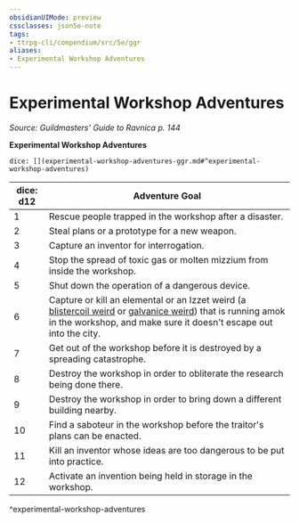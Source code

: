 ```yaml
---
obsidianUIMode: preview
cssclasses: json5e-note
tags:
- ttrpg-cli/compendium/src/5e/ggr
aliases:
- Experimental Workshop Adventures
---
```

# Experimental Workshop Adventures
*Source: Guildmasters' Guide to Ravnica p. 144* 

**Experimental Workshop Adventures**

`dice: [](experimental-workshop-adventures-ggr.md#^experimental-workshop-adventures)`

| dice: d12 | Adventure Goal |
|-----------|----------------|
| 1 | Rescue people trapped in the workshop after a disaster. |
| 2 | Steal plans or a prototype for a new weapon. |
| 3 | Capture an inventor for interrogation. |
| 4 | Stop the spread of toxic gas or molten mizzium from inside the workshop. |
| 5 | Shut down the operation of a dangerous device. |
| 6 | Capture or kill an elemental or an Izzet weird (a [blistercoil weird](Інструменти%20ДМ/CLI/bestiary/elemental/blistercoil-weird-ggr.md) or [galvanice weird](Інструменти%20ДМ/CLI/bestiary/elemental/galvanice-weird-ggr.md)) that is running amok in the workshop, and make sure it doesn't escape out into the city. |
| 7 | Get out of the workshop before it is destroyed by a spreading catastrophe. |
| 8 | Destroy the workshop in order to obliterate the research being done there. |
| 9 | Destroy the workshop in order to bring down a different building nearby. |
| 10 | Find a saboteur in the workshop before the traitor's plans can be enacted. |
| 11 | Kill an inventor whose ideas are too dangerous to be put into practice. |
| 12 | Activate an invention being held in storage in the workshop. |
^experimental-workshop-adventures